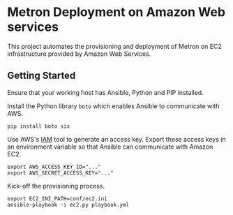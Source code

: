 Metron Deployment on Amazon Web services
========================================

This project automates the provisioning and deployment of Metron on EC2 infrastructure provided by Amazon Web Services.

Getting Started
---------------

Ensure that your working host has Ansible, Python and PIP installed.

Install the Python library `boto` which enables Ansible to communicate with AWS.

```
pip install boto six
```

Use AWS's [IAM](https://console.aws.amazon.com/iam/) tool to generate an access key.  Export these access keys in an environment variable so that Ansible can communicate with Amazon EC2.

```
export AWS_ACCESS_KEY_ID="..."
export AWS_SECRET_ACCESS_KEY="..."
```

Kick-off the provisioning process.

```
export EC2_INI_PATH=conf/ec2.ini
ansible-playbook -i ec2.py playbook.yml
```
